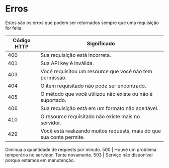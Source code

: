 # Erros

Estes são os erros que podem ser retornados sempre que uma requisição for
feita.

Código HTTP | Significado
---------- | -------
400 | Sua requisição está incorreta.
401 | Sua API key é inválida.
403 | Você requisitou um resource que você não tem permissão.
404 | O item requisitado não pode ser encontrado.
405 | O método que você utilizou não existe ou não é suportado.
406 | Sua requisição está em um formato não aceitável.
410 | O resource requisitado não existe mais no servidor.
429 | Você está realizando muitos requests, mais do que sua conta permite.
Diminua a quantidade de requests por minuto.
500 | Houve um problema temporário no servidor. Tente novamente.
503 | Serviço não disponível porque estamos em manutenção.
